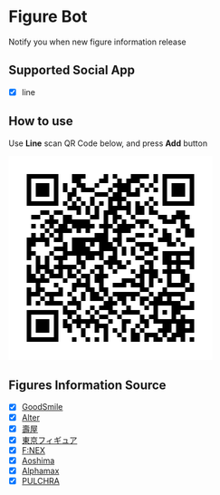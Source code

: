 # Figure Bot

Notify you when new figure information release

## Supported Social App

- [x] line

## How to use

Use **Line** scan QR Code below, and press **Add** button

![qr code](https://github.com/shana0440/figure-bot/blob/master/line_qrcode.png)

## Figures Information Source

- [x] [GoodSmile](http://www.goodsmile.info/zh)
- [x] [Alter](https://alter-web.jp)
- [x] [壽屋](https://www.kotobukiya.co.jp)
- [x] [東京フィギュア](https://tokyofigure.jp)
- [x] [F:NEX](https://fnex.jp)
- [x] [Aoshima](http://www.aoshima-bk.co.jp)
- [x] [Alphamax](http://alphamax.jp)
- [x] [PULCHRA](https://pulc.jp)